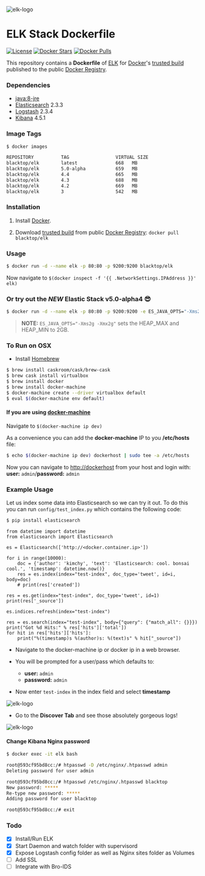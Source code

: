 ![elk-logo](https://raw.githubusercontent.com/blacktop/docker-elk/master/docs/elk-logo.png)

ELK Stack Dockerfile
====================

[![License](http://img.shields.io/:license-mit-blue.svg)](http://doge.mit-license.org) [![Docker Stars](https://img.shields.io/docker/stars/blacktop/elk.svg)](https://hub.docker.com/r/blacktop/elk/) [![Docker Pulls](https://img.shields.io/docker/pulls/blacktop/elk.svg)](https://hub.docker.com/r/blacktop/elk/)

This repository contains a **Dockerfile** of [ELK](http://www.elasticsearch.org/overview/elkdownloads/) for [Docker](https://www.docker.io/)'s [trusted build](https://index.docker.io/u/blacktop/elk/) published to the public [Docker Registry](https://index.docker.io/).

### Dependencies

-	[java:8-jre](https://registry.hub.docker.com/_/java/)
-	[Elasticsearch](https://www.elastic.co/products/elasticsearch) 2.3.3
-	[Logstash](https://www.elastic.co/products/logstash) 2.3.4
-	[Kibana](https://www.elastic.co/products/kibana) 4.5.1

### Image Tags

```bash
$ docker images

REPOSITORY          TAG                 VIRTUAL SIZE
blacktop/elk        latest              668   MB
blacktop/elk        5.0-alpha           659   MB
blacktop/elk        4.4                 665   MB
blacktop/elk        4.3                 688   MB
blacktop/elk        4.2                 669   MB
blacktop/elk        3                   542   MB
```

### Installation

1.	Install [Docker](https://www.docker.io/).

2.	Download [trusted build](https://index.docker.io/u/blacktop/elk/) from public [Docker Registry](https://index.docker.io/): `docker pull blacktop/elk`

### Usage

```bash
$ docker run -d --name elk -p 80:80 -p 9200:9200 blacktop/elk
```

Now navigate to `$(docker inspect -f '{{ .NetworkSettings.IPAddress }}' elk)`

### Or try out the *NEW* Elastic Stack v5.0-alpha4 :sunglasses:

```bash
$ docker run -d --name elk -p 80:80 -p 9200:9200 -e ES_JAVA_OPTS="-Xms2g -Xmx2g" blacktop/elk:5.0-alpha
```

> **NOTE:** `ES_JAVA_OPTS="-Xms2g -Xmx2g"` sets the HEAP_MAX and HEAP_MIN to 2GB.

### To Run on OSX

-	Install [Homebrew](http://brew.sh)

```bash
$ brew install caskroom/cask/brew-cask
$ brew cask install virtualbox
$ brew install docker
$ brew install docker-machine
$ docker-machine create --driver virtualbox default
$ eval $(docker-machine env default)
```

#### If you are using [docker-machine](https://docs.docker.com/machine/)

Navigate to `$(docker-machine ip dev)`

As a convenience you can add the **docker-machine** IP to you **/etc/hosts** file:

```bash
$ echo $(docker-machine ip dev) dockerhost | sudo tee -a /etc/hosts
```

Now you can navigate to [http://dockerhost](http://dockerhost) from your host and login with: **user:** `admin`/**password:** `admin`

### Example Usage

Let us index some data into Elasticsearch so we can try it out. To do this you can run `config/test_index.py` which contains the following code:

```bash
$ pip install elasticsearch
```

```
from datetime import datetime
from elasticsearch import Elasticsearch

es = Elasticsearch(['http://<docker.container.ip>'])

for i in range(10000):
    doc = {'author': 'kimchy', 'text': 'Elasticsearch: cool. bonsai cool.', 'timestamp': datetime.now()}
    res = es.index(index="test-index", doc_type='tweet', id=i, body=doc)
    # print(res['created'])

res = es.get(index="test-index", doc_type='tweet', id=1)
print(res['_source'])

es.indices.refresh(index="test-index")

res = es.search(index="test-index", body={"query": {"match_all": {}}})
print("Got %d Hits:" % res['hits']['total'])
for hit in res['hits']['hits']:
    print("%(timestamp)s %(author)s: %(text)s" % hit["_source"])
```

-	Navigate to the docker-machine ip or docker ip in a web browser.
-	You will be prompted for a user/pass which defaults to:

	-	**user:** `admin`
	-	**password:** `admin`

-	Now enter `test-index` in the index field and select **timestamp**

![elk-logo](https://raw.githubusercontent.com/blacktop/docker-elk/master/docs/timestamp.png)

-	Go to the **Discover Tab** and see those absolutely gorgeous logs!

![elk-logo](https://raw.githubusercontent.com/blacktop/docker-elk/master/docs/discover.png)

#### Change Kibana Nginx password

```bash
$ docker exec -it elk bash
```

```bash
root@593cf95bd8cc:/# htpasswd -D /etc/nginx/.htpasswd admin
Deleting password for user admin

root@593cf95bd8cc:/# htpasswd /etc/nginx/.htpasswd blacktop
New password: *****
Re-type new password: *****
Adding password for user blacktop

root@593cf95bd8cc:/# exit
```

### Todo

-	[x] Install/Run ELK
-	[x] Start Daemon and watch folder with supervisord
-	[x] Expose Logstash config folder as well as Nginx sites folder as Volumes
-	[ ] Add SSL
-	[ ] Integrate with Bro-IDS
